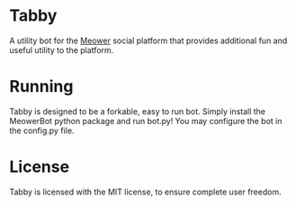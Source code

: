 # Tabby
A utility bot for the [Meower](https://app.meower.org) social platform that provides additional fun and useful utility to the platform.
# Running
Tabby is designed to be a forkable, easy to run bot. Simply install the MeowerBot python package and run bot.py! You may configure the bot in the config.py file.
# License
Tabby is licensed with the MIT license, to ensure complete user freedom.